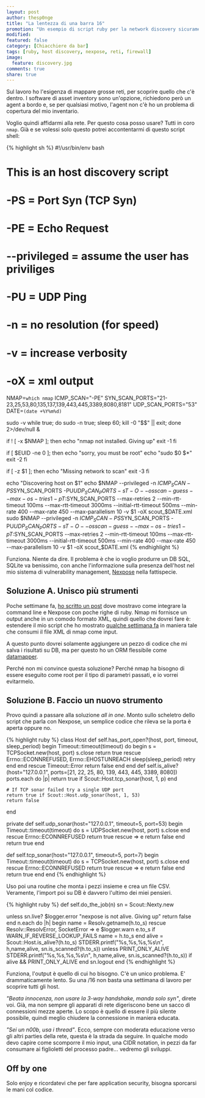 ```yaml
---
layout: post
author: thesp0nge
title: "La lentezza di una barra 16"
promotion: "Un esempio di script ruby per la network discovery sicuramente migliorabile. Vediamo come."
modified: 
featured: false
category: [Chiacchiere da bar]
tags: [ruby, host discovery, nexpose, reti, firewall]
image:
  feature: discovery.jpg
comments: true
share: true
---
```


Sul lavoro ho l'esigenza di mappare grosse reti, per scoprire quello che c'è
dentro. I software di asset inventory sono un'opzione, richiedono però un agent
a bordo e, se per qualsiasi motivo, l'agent non c'è ho un problema di copertura
del mio inventario.

Voglio quindi affidarmi alla rete. Per questo cosa posso usare? Tutti in coro
`nmap`. Già e se volessi solo questo potrei accontentarmi di questo script
shell:

{% highlight sh %}
#!/usr/bin/env bash
#
# This is an host discovery script
#
#
# -PS = Port Syn (TCP Syn)
# -PE = Echo Request
# --privileged = assume the user has priviliges
# -PU = UDP Ping
# -n = no resolution (for speed)
# -v = increase verbosity
# -oX = xml output

NMAP=`which nmap`
ICMP_SCAN="-PE"
SYN_SCAN_PORTS="21-23,25,53,80,135,137,139,443,445,3389,8080,8181"
UDP_SCAN_PORTS="53"
DATE=`(date +%Y%m%d)`

sudo -v
while true; do sudo -n true; sleep 60; kill -0 "$$" || exit; done 2>/dev/null &

if ! [ -x $NMAP ]; then
  echo "nmap not installed. Giving up"
  exit -1
fi


if [ $EUID -ne 0 ]; then
  echo "sorry, you must be root"
  echo "sudo $0 $*"
  exit -2
fi

if [ -z $1 ]; then
  echo "Missing network to scan"
  exit -3
fi

echo "Discovering host on $1"
echo $NMAP --privileged -n $ICMP_SCAN -PS$SYN_SCAN_PORTS -PU$UDP_SCAN_PORTS -sT -O --osscan-guess --max-os-tries 1 -p T:$SYN_SCAN_PORTS --max-retries 2 --min-rtt-timeout 100ms --max-rtt-timeout 3000ms --initial-rtt-timeout 500ms --min-rate 400 --max-rate 450 --max-parallelism 10 -v $1 -oX scout_$DATE.xml
sudo $NMAP --privileged -n $ICMP_SCAN -PS$SYN_SCAN_PORTS -PU$UDP_SCAN_PORTS -sT -O --osscan-guess --max-os-tries 1 -p T:$SYN_SCAN_PORTS --max-retries 2 --min-rtt-timeout 100ms --max-rtt-timeout 3000ms --initial-rtt-timeout 500ms --min-rate 400 --max-rate 450 --max-parallelism 10 -v $1 -oX scout_$DATE.xml
{% endhighlight %}

Funziona. Niente da dire. Il problema è che io voglio produrre un DB SQL,
SQLite va benissimo, con anche l'informazione sulla presenza dell'host nel mio
sistema di vulnerability management,
[Nexpose](https://www.rapid7.com/products/nexpose) nella fattispecie.

## Soluzione A. Unisco più strumenti

Poche settimane fa, [ho scritto un
post]({{site.url}}/blog/cerchiamo-un-host-in-nexpose-con-ruby/) dove mostravo
come integrare la command line e Nexpose con poche righe di ruby. Nmap mi
fornisce un output anche in un comodo formato XML, quindi quello che dovrei
fare è: estendere il mio script che ho mostrato [qualche settimana
fa]({{site.url}}/blog/cerchiamo-un-host-in-nexpose-con-ruby/) in maniera tale
che consumi il file XML di nmap come input.

A questo punto dovrei solamente aggiungere un pezzo di codice che mi salva i
risultati su DB, ma per questo ho un ORM flessibile come
[datamapper](http://datamapper.org).

Perché non mi convince questa soluzione? Perché nmap ha bisogno di essere
eseguito come root per il tipo di parametri passati, e io vorrei evitarmelo.

## Soluzione B. Faccio un nuovo strumento

Provo quindi a passare alla soluzione _all in one_. Monto sullo scheletro dello
script che parla con Nexpose, un semplice codice che rileva se la porta è
aperta oppure no.

{% highlight ruby %}
class Host
  def self.has_port_open?(host, port, timeout, sleep_period)
    begin
      Timeout::timeout(timeout) do
        begin
          s = TCPSocket.new(host, port)
          s.close
          return true
        rescue Errno::ECONNREFUSED, Errno::EHOSTUNREACH
          sleep(sleep_period)
          retry
        end
      end
    rescue Timeout::Error
      return false
    end
  end
  def self.is_alive?(host="127.0.0.1", ports=[21, 22, 25, 80, 139, 443, 445, 3389, 8080])
    ports.each do |p|
      return true if Scout::Host.tcp_sonar(host, 1, p)
    end

    # If TCP sonar failed try a single UDP port
    return true if Scout::Host.udp_sonar(host, 1, 53)
    return false
  end

  private
  def self.udp_sonar(host="127.0.0.1", timeout=5, port=53)
    begin
      Timeout::timeout(timeout) do
        s = UDPSocket.new(host, port)
        s.close
      end
    rescue Errno::ECONNREFUSED
      return true
    rescue => e
      return false
    end
    return true
  end



  def self.tcp_sonar(host="127.0.0.1", timeout=5, port=7)
    begin
      Timeout::timeout(timeout) do
        s = TCPSocket.new(host, port)
        s.close
      end
    rescue Errno::ECONNREFUSED
      return true
    rescue => e
      return false
    end
    return true
  end
end
{% endhighlight %}

Uso poi una routine che monta i pezzi insieme e crea un file CSV. Veramente,
l'import poi su DB è davvero l'ultimo dei miei pensieri.

{% highlight ruby %}
def self.do_the_job(n)
  sn = Scout::Nexty.new

  unless sn.live?
    $logger.error "nexpose is not alive. Giving up"
    return false
  end
  n.each do |h|
    begin
      name = Resolv.getname(h.to_s)
    rescue Resolv::ResolvError, SocketError => e
      $logger.warn e.to_s if WARN_IF_REVERSE_LOOKUP_FAILS
      name = h.to_s
    end
    alive = Scout::Host.is_alive?(h.to_s)
    STDERR.printf("%s,%s,%s,%s\n", h,name,alive, sn.is_scanned?(h.to_s)) unless PRINT_ONLY_ALIVE
    STDERR.printf("%s,%s,%s,%s\n", h,name,alive, sn.is_scanned?(h.to_s)) if alive && PRINT_ONLY_ALIVE
  end
  sn.logout
end
{% endhighlight %}

Funziona, l'output è quello di cui ho bisogno. C'è un unico problema. E'
drammaticamente lento. Su una /16 non basta una settimana di lavoro per
scoprire tutti gli host.

_"Beata innocenza, non usare la 3-way handshake, manda solo syn"_, direte voi.
Già, ma non sempre gli apparati di rete digeriscono bene un sacco di
connessioni mezze aperte. Lo scopo è quello di essere il più silente possibile,
quindi meglio chiudere la connessione in maniera educata.

_"Sei un n00b, usa i thread"_. Ecco, sempre con moderata educazione verso gli
altri parties della rete, questa è la strada da seguire. In qualche modo devo
capire come scomporre il mio input, una CIDR notation, in pezzi da far
consumare ai figlioletti del processo padre... vedremo gli sviluppi.

## Off by one

Solo enjoy e ricordatevi che per fare application security, bisogna sporcarsi
le mani col codice.
